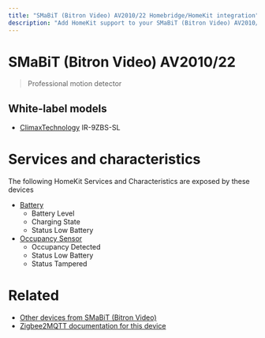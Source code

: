 ```yaml
---
title: "SMaBiT (Bitron Video) AV2010/22 Homebridge/HomeKit integration"
description: "Add HomeKit support to your SMaBiT (Bitron Video) AV2010/22, using Homebridge, Zigbee2MQTT and homebridge-z2m."
---
```

<!---
This file has been GENERATED using src/docgen/docgen.ts
DO NOT EDIT THIS FILE MANUALLY!
-->
# SMaBiT (Bitron Video) AV2010/22
> Professional motion detector


## White-label models
* [ClimaxTechnology](../index.md#climaxtechnology) IR-9ZBS-SL

# Services and characteristics
The following HomeKit Services and Characteristics are exposed by
these devices

* [Battery](../../battery.md)
  * Battery Level
  * Charging State
  * Status Low Battery
* [Occupancy Sensor](../../sensors.md)
  * Occupancy Detected
  * Status Low Battery
  * Status Tampered


# Related
* [Other devices from SMaBiT (Bitron Video)](../index.md#smabit_bitron_video)
* [Zigbee2MQTT documentation for this device](https://www.zigbee2mqtt.io/devices/AV2010_22.html)